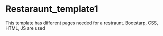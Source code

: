 # Restaraunt_template1
This template has different pages needed for a restraunt. Bootstarp, CSS, HTML, JS are used  
